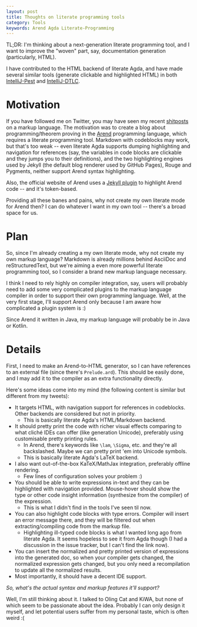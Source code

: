 ```yaml
---
layout: post
title: Thoughts on literate programming tools
category: Tools
keywords: Arend Agda Literate-Programming
---
```


TL;DR:
I'm thinking about a next-generation literate programming tool,
and I want to improve the "woven" part, say, documentation generation
(particularly, HTML).

 [IntelliJ-Pest]: https://github.com/pest-parser/intellij-pest/blob/master/src/rs/pest/livePreview/html.kt
 [IntelliJ-DTLC]: https://github.com/owo-lang/intellij-dtlc/blob/master/src/org/ice1000/tt/action/html-export.kt
 [tweet]: https://twitter.com/ice1000ard/status/1236003248731033602
 [Arend]: https://arend-lang.github.io

I have contributed to the HTML backend of literate Agda,
and have made several similar tools (generate clickable and highlighted HTML)
in both [IntelliJ-Pest] and [IntelliJ-DTLC].

# Motivation

If you have followed me on Twitter, you may have seen my recent [shitposts][tweet]
on a markup language.
The motivation was to create a blog about programming/theorem proving in the [Arend]
programming language, which requires a literate programming tool.
Markdown with codeblocks may work, but that's too weak -- even literate Agda
supports dumping highlighting and navigation for references (say, the variables in
code blocks are clickable and they jumps you to their definitions),
and the two highlighting engines used by Jekyll (the default blog renderer used by
GitHub Pages), Rouge and Pygments, neither support Arend syntax highlighting.

Also, the official website of Arend uses a [Jekyll plugin](https://github.com/arend-lang/site/blob/master/src/_plugins/arend-highlighter.rb) to highlight Arend
code -- and it's token-based.

Providing all these banes and pains, why not create my own literate mode for Arend
then? I can do whatever I want in my own tool -- there's a broad space for us.

# Plan

So, since I'm already creating a my own literate mode, why not create my own
markup language? Markdown is already millions behind AsciiDoc and reStructuredText,
but we're aiming a even more powerful literate programming tool, so I consider a
brand new markup language necessary.

I think I need to rely highly on compiler integration, say,
users will probably need to add some very complicated plugins to the markup
language compiler in order to support their own programming language.
Well, at the very first stage, I'll support Arend only because I am aware how
complicated a plugin system is :)

Since Arend it written in Java, my markup language will probably be in Java or
Kotlin.

# Details

First, I need to make an Arend-to-HTML generator, so I can have references
to an external file (since there's `Prelude.ard`).
This should be easily done, and I may add it to the compiler as an extra
functionality directly.

Here's some ideas come into my mind
(the following content is similar but different from my tweets):

+ It targets HTML, with navigation support for references in codeblocks.
  Other backends are considered but not in priority.
  + This is basically literate Agda's HTML/Markdown backend.
+ It should pretty print the code with richer visual effects comparing to what
  cliché IDEs can offer (like generation Unicode), preferably using customisable
  pretty printing rules.
  + In Arend, there's keywords like `\lam`, `\Sigma`, etc. and they're all
    backslashed. Maybe we can pretty print 'em into Unicode symbols.
  + This is basically literate Agda's LaTeX backend.
+ I also want out-of-the-box KaTeX/MathJax integration, preferably
  offline rendering.
  + Few lines of configuration solves your problem :)
+ You should be able to write expressions in-text and they can be highlighted
  with navigation provided. Mouse-hover should show the type or other code insight
  information (synthesize from the compiler) of the expression.
  + This is what I didn't find in the tools I've seen til now.
+ You can also highlight code blocks with type errors. Compiler will insert an
  error message there, and they will be filtered out when extracting/compiling
  code from the markup file.
  + Highlighting ill-typed code blocks is what I wanted long ago from literate Agda.
    It seems hopeless to see it from Agda though (I had a discussion in the issue
    tracker, but I can't find the link now).
+ You can insert the normalized and pretty printed version of expressions into the
  generated doc, so when your compiler gets changed, the normalized expression gets
  changed, but you only need a recompilation to update all the normalized results.
+ Most importantly, it should have a decent IDE support.

*So, what's the actual syntax and markup features it'll support?*

Well, I'm still thinking about it. I talked to Oling Cat and KiWA,
but none of which seem to be passionate about the idea.
Probably I can only design it myself, and let potential users suffer from my
personal taste, which is often weird :(

